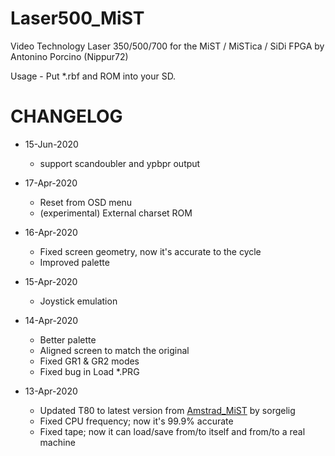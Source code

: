 # Laser500_MiST

Video Technology Laser 350/500/700 for the MiST / MiSTica / SiDi FPGA by Antonino Porcino (Nippur72)

Usage - Put *.rbf and ROM into your SD.

# CHANGELOG

- 15-Jun-2020
  - support scandoubler and ypbpr output

- 17-Apr-2020
  - Reset from OSD menu
  - (experimental) External charset ROM

- 16-Apr-2020
  - Fixed screen geometry, now it's accurate to the cycle 
  - Improved palette

- 15-Apr-2020
  - Joystick emulation  
  
- 14-Apr-2020
  - Better palette
  - Aligned screen to match the original
  - Fixed GR1 & GR2 modes
  - Fixed bug in Load *.PRG

- 13-Apr-2020
  - Updated T80 to latest version from [Amstrad_MiST](https://github.com/sorgelig/Amstrad_MiST) by sorgelig
  - Fixed CPU frequency; now it's 99.9% accurate
  - Fixed tape; now it can load/save from/to itself and from/to a real machine
